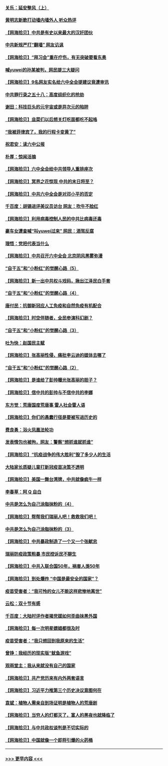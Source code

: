#### [关乐：延安整风（上）](../pages/nsc993/n13384652.md?t=11191750) 
#### [黄明志新歌打动墙内墙外人 听众热评](../pages/nsc993/n13383506.md?t=11191750) 
#### [【网海拾贝】中共是有史以来最大的汉奸团伙](../pages/nsc993/n13381269.md?t=11191750) 
#### [中共新规严打“翻墙” 网友讥讽](../pages/nsc993/n13381222.md?t=11191750) 
#### [【网海拾贝】“拜习会”重在疗伤，有无突破要看东奥](../pages/nsc993/n13379205.md?t=11191750) 
#### [喊yuwei的孙某被判，网民提三大疑问](../pages/nsc993/n13379080.md?t=11191750) 
#### [【网海拾贝】9名网友实名给六中全会提建议竟遭审讯](../pages/nsc993/n13376535.md?t=11191750) 
#### [中共罪行录之五十八：高度组织化的抢劫](../pages/nsc993/n13376009.md?t=11191750) 
#### [谢田：科技巨头的元宇宙或是异次元的陷阱](../pages/nsc993/n13376012.md?t=11191750) 
#### [【网海拾贝】韭菜们以后想关灯吃面都吃不起咯](../pages/nsc993/n13375100.md?t=11191750) 
#### [“我被菲律宾了，我的行程卡变黄了”](../pages/nsc993/n13375076.md?t=11191750) 
#### [祝君安：读六中公报](../pages/nsc993/n13375031.md?t=11191750) 
#### [朴厚：惊闻活摘](../pages/nsc993/n13374864.md?t=11191750) 
#### [【网海拾贝】六中全会给中共领导人重排座次](../pages/nsc993/n13373604.md?t=11191750) 
#### [【网海拾贝】冥界之花惊现 中共的末日将至？](../pages/nsc993/n13371400.md?t=11191750) 
#### [【网海拾贝】中共六中全会是对邓小平的否定](../pages/nsc993/n13369862.md?t=11191750) 
#### [千百度：胡锡进评美议员访台 网友：吹牛不脸红](../pages/nsc993/n13369454.md?t=11191750) 
#### [【网海拾贝】利用病毒控制人民的中共比病毒还毒](../pages/nsc993/n13366895.md?t=11191750) 
#### [豪车女遭查喊“叫yuwei过来” 网民：酒驾反腐](../pages/nsc993/n13366842.md?t=11191750) 
#### [理悟：党把代表当什么](../pages/nsc993/n13366816.md?t=11191750) 
#### [【网海拾贝】中共召开六中全会 北京阴风黑雾弥漫](../pages/nsc993/n13364344.md?t=11191750) 
#### [“自干五”和“小粉红”的觉醒心路（5）](../pages/nsc993/n13364305.md?t=11191750) 
#### [【网海拾贝】新一出中共权斗戏码，揪出江泽民白手套](../pages/nsc993/n13361697.md?t=11191750) 
#### [“自干五”和“小粉红”的觉醒心路（4）](../pages/nsc993/n13361539.md?t=11191750) 
#### [唐付民：抗御新冠应人工免疫和自然免疫有机配合](../pages/nsc993/n13361526.md?t=11191750) 
#### [【网海拾贝】时空伴随者，全民参演科幻剧？](../pages/nsc993/n13358829.md?t=11191750) 
#### [“自干五”和“小粉红”的觉醒心路（3）](../pages/nsc993/n13358759.md?t=11191750) 
#### [吐为快：赵国民主赋](../pages/nsc993/n13357508.md?t=11191750) 
#### [【网海拾贝】张高丽性侵，痛批李云迪的媒体去哪了](../pages/nsc993/n13357431.md?t=11191750) 
#### [“自干五”和“小粉红”的觉醒心路（2）](../pages/nsc993/n13357310.md?t=11191750) 
#### [【网海拾贝】是谁给了彭帅曝光张高丽的胆子？](../pages/nsc993/n13355728.md?t=11191750) 
#### [【网海拾贝】信中共的彭帅与不信中共的李娜](../pages/nsc993/n13352875.md?t=11191750) 
#### [东方觉：荒唐国度荒唐事 雷人社会雷人语](../pages/nsc993/n13352744.md?t=11191750) 
#### [【网海拾贝】你们的愚蠢行径是要被写进历史的](../pages/nsc993/n13350078.md?t=11191750) 
#### [费良勇：浴火凤凰法轮功](../pages/nsc993/n13350213.md?t=11191750) 
#### [发表情包也被拘，网友：警察“想抓谁就抓谁”](../pages/nsc993/n13349925.md?t=11191750) 
#### [【网海拾贝】“抗疫战争的伟大胜利”毁了多少人的生活](../pages/nsc993/n13347377.md?t=11191750) 
#### [大陆家长质疑儿童打新冠疫苗决策不透明](../pages/nsc993/n13347261.md?t=11191750) 
#### [【网海拾贝】美国一舞台湾牌，中共就像疯牛一样](../pages/nsc993/n13344669.md?t=11191750) 
#### [李春草：阿 Q 自白](../pages/nsc993/n13343668.md?t=11191750) 
#### [中共是怎么为自己涂脂抹粉的（4）](../pages/nsc993/n13340568.md?t=11191750) 
#### [【网海拾贝】帮帮我们瑞丽人吧！救救我们吧！](../pages/nsc993/n13339001.md?t=11191750) 
#### [中共是怎么为自己涂脂抹粉的（3）](../pages/nsc993/n13335534.md?t=11191750) 
#### [【网海拾贝】中共暴政制造了一个又一个张献忠](../pages/nsc993/n13335375.md?t=11191750) 
#### [瑞丽防疫政策粗暴 市民控诉民不聊生](../pages/nsc993/n13335277.md?t=11191750) 
#### [【网海拾贝】中共入联合国50年，祸害人类50年](../pages/nsc993/n13332622.md?t=11191750) 
#### [【网海拾贝】到处爆炸 “中国是最安全的国家”？](../pages/nsc993/n13330109.md?t=11191750) 
#### [疫苗受害者：“我可怜的女儿不能这样悲惨地离世”](../pages/nsc993/n13329584.md?t=11191750) 
#### [云松：双十节有感](../pages/nsc993/n13327729.md?t=11191750) 
#### [千百度：大陆时评作者揭党媒如何歪曲抹黑外国](../pages/nsc993/n13327425.md?t=11191750) 
#### [【网海拾贝】每一次明星嫖娼都很及时](../pages/nsc993/n13326552.md?t=11191750) 
#### [疫苗受害者：“我只想回到我原来的生活”](../pages/nsc993/n13326539.md?t=11191750) 
#### [曾铮：我经历的现实版“鱿鱼游戏”](../pages/nsc993/n13324235.md?t=11191750) 
#### [观雨堂主：我从来就没有自己的国家](../pages/nsc993/n13324212.md?t=11191750) 
#### [【网海拾贝】共产党历来有内外两套语言](../pages/nsc993/n13324119.md?t=11191750) 
#### [【网海拾贝】习近平力推第三个历史决议意图何在](../pages/nsc993/n13319583.md?t=11191750) 
#### [袁斌：植物人需亲自到场证明是植物人的荒唐剧](../pages/nsc993/n13319517.md?t=11191750) 
#### [【网海拾贝】当穷人的灯都灭了，富人的黑夜也就降临了](../pages/nsc993/n13316913.md?t=11191750) 
#### [【网海拾贝】与中共政权谈判是不切实际的](../pages/nsc993/n13314868.md?t=11191750) 
#### [【网海拾贝】中国就像一个即将引爆的火药桶](../pages/nsc993/n13311974.md?t=11191750) 

----
#### [ >>> 更早内容 <<< ](../indexes/nsc993-earlier.md)
